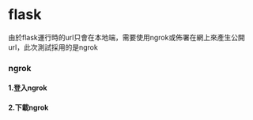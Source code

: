 # flask
由於flask運行時的url只會在本地端，需要使用ngrok或佈署在網上來產生公開url，此次測試採用的是ngrok
### ngrok
#### 1.登入ngrok
#### 2.下載ngrok
 
